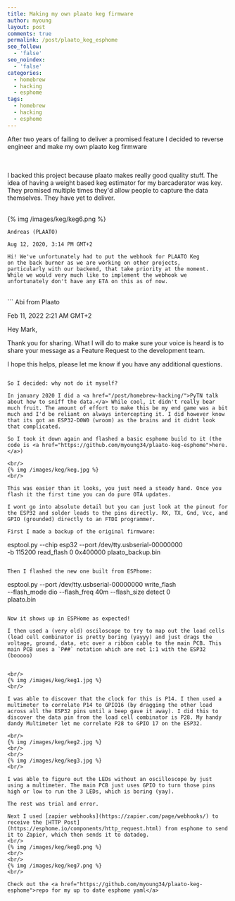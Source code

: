 ```yaml
---
title: Making my own plaato keg firmware
author: myoung
layout: post
comments: true
permalink: /post/plaato_keg_esphome
seo_follow:
  - 'false'
seo_noindex:
  - 'false'
categories:
  - homebrew
  - hacking
  - esphome
tags:
  - homebrew
  - hacking
  - esphome
---
```


After two years of failing to deliver a promised feature I decided to reverse engineer and make my own plaato keg firmware <!-- more -->

<br/>
<br/>
I backed this project because plaato makes really good quality stuff. The idea of having a weight based keg estimator for my barcaderator was key.
They promised multiple times they'd allow people to capture the data themselves. They have yet to deliver.
<br/>
<br/>

{% img /images/keg/keg6.png %}
<br/>
```
Andreas (PLAATO)

Aug 12, 2020, 3:14 PM GMT+2

Hi! We've unfortunately had to put the webhook for PLAATO Keg
on the back burner as we are working on other projects, 
particularly with our backend, that take priority at the moment. 
While we would very much like to implement the webhook we 
unfortunately don't have any ETA on this as of now.
```
<br/>
```
Abi from Plaato

Feb 11, 2022 2:21 AM GMT+2

Hey Mark,

Thank you for sharing. What I will do to make sure your voice is 
heard is to share your message as a Feature Request to the development
team.

I hope this helps, please let me know if you have any additional 
questions.
```

So I decided: why not do it myself?

In january 2020 I did a <a href="/post/homebrew-hacking/">PyTN talk about how to sniff the data.</a> While cool, it didn't really bear much fruit. The amount of effort to make this be my end game was a bit much and I'd be reliant on always intercepting it. I did however know that its got an ESP32-D0W0 (wroom) as the brains and it didnt look that complicated.

So I took it down again and flashed a basic esphome build to it (the code is <a href="https://github.com/myoung34/plaato-keg-esphome">here.</a>)

<br/>
{% img /images/keg/keg.jpg %}
<br/>

This was easier than it looks, you just need a steady hand. Once you flash it the first time you can do pure OTA updates.

I wont go into absolute detail but you can just look at the pinout for the ESP32 and solder leads to the pins directly. RX, TX, Gnd, Vcc, and GPIO (grounded) directly to an FTDI programmer. 

First I made a backup of the original firmware:

```
esptool.py --chip esp32 --port /dev/tty.usbserial-00000000 \
  -b 115200 read_flash 0 0x400000 plaato_backup.bin
```

Then I flashed the new one built from ESPhome:

```
esptool.py --port /dev/tty.usbserial-00000000 write_flash \
  --flash_mode dio --flash_freq 40m --flash_size detect 0 \
  plaato.bin
```

Now it shows up in ESPHome as expected!

I then used a (very old) osciloscope to try to map out the load cells (load cell combinator is pretty boring (yayyy) and just drags the voltage, ground, data, etc over a ribbon cable to the main PCB. This main PCB uses a `P##` notation which are not 1:1 with the ESP32 (booooo)


<br/>
{% img /images/keg/keg1.jpg %}
<br/>

I was able to discover that the clock for this is P14. I then used a multimeter to correlate P14 to GPIO16 (by dragging the other load across all the ESP32 pins until a beep gave it away). I did this to discover the data pin from the load cell combinator is P28. My handy dandy Multimeter let me correlate P28 to GPIO 17 on the ESP32.

<br/>
{% img /images/keg/keg2.jpg %}
<br/>
<br/>
{% img /images/keg/keg3.jpg %}
<br/>

I was able to figure out the LEDs without an oscilloscope by just using a multimeter. The main PCB just uses GPIO to turn those pins high or low to run the 3 LEDs, which is boring (yay).

The rest was trial and error.

Next I used [zapier webhooks](https://zapier.com/page/webhooks/) to receive the [HTTP Post](https://esphome.io/components/http_request.html) from esphome to send it to Zapier, which then sends it to datadog.
<br/>
{% img /images/keg/keg8.png %}
<br/>
<br/>
{% img /images/keg/keg7.png %}
<br/>

Check out the <a href="https://github.com/myoung34/plaato-keg-esphome">repo for my up to date esphome yaml</a>
